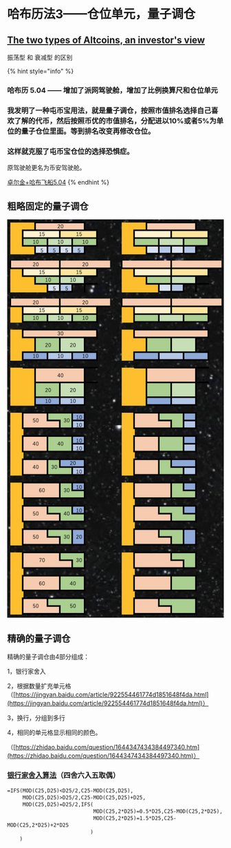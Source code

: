 # 哈布历法3——仓位单元，量子调仓

## [The two types of Altcoins, an investor's view](https://woobull.com/the-two-types-of-altcoins-an-investors-view/)

振荡型 和 衰减型 的区别

{% hint style="info" %}
### 哈布历 5.04 —— 增加了派网驾驶舱，增加了比例换算尺和仓位单元

### **我发明了一种屯币宝用法，就是量子调仓，按照市值排名选择自己喜欢了解的代币，然后按照币优的市值排名，分配进以10%或者5%为单位的量子仓位里面。等到排名改变再修改仓位。**

### **这样就克服了屯币宝仓位的选择恐惧症。**

原驾驶舱更名为币安驾驶舱。

[卓尔金+哈布飞船5.04](https://share.weiyun.com/F5Zb2drW)
{% endhint %}

## 粗略固定的量子调仓

![](../../../.gitbook/assets/ping-mu-kuai-zhao-20210902-xia-wu-3.52.15.png)

## 精确的量子调仓

精确的量子调仓由4部分组成：

1，银行家舍入 

2，根据数量扩充单元格 （[https://jingyan.baidu.com/article/922554461774d1851648f4da.html](https://jingyan.baidu.com/article/922554461774d1851648f4da.html)）

3，换行，分组到多行 

4，相同的单元格显示相同的颜色。

（[https://zhidao.baidu.com/question/1644347434384497340.htm](https://zhidao.baidu.com/question/1644347434384497340.htm)）

### [银行家舍入算法](https://www.ituring.com.cn/article/35304)（四舍六入五取偶）

```text
=IFS(MOD(C25,D25)<D25/2,C25-MOD(C25,D25),
     MOD(C25,D25)>D25/2,C25-MOD(C25,D25)+D25,
     MOD(C25,D25)=D25/2,IFS(
                            MOD(C25,2*D25)=0.5*D25,C25-MOD(C25,2*D25),
                            MOD(C25,2*D25)=1.5*D25,C25-MOD(C25,2*D25)+2*D25
                           )
    )
```

